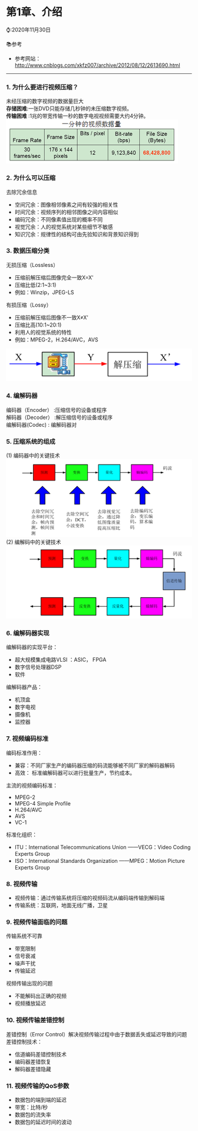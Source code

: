 # 第1章、介绍   

⌚️:2020年11月30日

📚参考

- 参考网站：http://www.cnblogs.com/xkfz007/archive/2012/08/12/2613690.html   

---



### 1. 为什么要进行视频压缩？   
未经压缩的数字视频的数据量巨大   
**存储困难**:一张DVD只能存储几秒钟的未压缩数字视频。   
**传输困难** :1兆的带宽传输一秒的数字电视视频需要大约4分钟。
![](../imgs/02.png)   

### 2. 为什么可以压缩 
去除冗余信息   
* 空间冗余：图像相邻像素之间有较强的相关性   
* 时间冗余：视频序列的相邻图像之间内容相似   
* 编码冗余：不同像素值出现的概率不同   
* 视觉冗余：人的视觉系统对某些细节不敏感   
* 知识冗余：规律性的结构可由先验知识和背景知识得到  

### 3. 数据压缩分类   
无损压缩（Lossless）   
* 压缩前解压缩后图像完全一致X=X'   
* 压缩比低(2:1~3:1)   
* 例如：Winzip，JPEG-LS  
  

有损压缩（Lossy）   
* 压缩前解压缩后图像不一致X≠X'   
* 压缩比高(10:1~20:1)   
* 利用人的视觉系统的特性   
* 例如：MPEG-2，H.264/AVC，AVS   

![](../imgs/03.png)   
### 4. 编解码器 
编码器（Encoder） :压缩信号的设备或程序   
解码器（Decoder） :解压缩信号的设备或程序   
编解码器(Codec) : 编解码器对   
### 5. 压缩系统的组成   
(1) 编码器中的关键技术  
![](../imgs/04.png)  
(2) 编解码中的关键技术   
![](../imgs/05.png)  

### 6. 编解码器实现    
编解码器的实现平台：     
* 超大规模集成电路VLSI ：ASIC， FPGA    
* 数字信号处理器DSP   
* 软件     
  

编解码器产品：   
* 机顶盒     
* 数字电视     
* 摄像机     
* 监控器     
  
### 7. 视频编码标准     
编码标准作用：     
* 兼容：不同厂家生产的编码器压缩的码流能够被不同厂家的解码器解码   
* 高效： 标准编解码器可以进行批量生产，节约成本。   
  

主流的视频编码标准：     
* MPEG-2    
* MPEG-4 Simple Profile    
* H.264/AVC    
* AVS    
* VC-1    
  

标准化组织：    
* ITU：International Telecommunications Union ——VECG：Video Coding Experts Group    
* ISO：International Standards Organization ——MPEG：Motion Picture Experts Group    
  
### 8. 视频传输    
* 视频传输：通过传输系统将压缩的视频码流从编码端传输到解码端   
* 传输系统：互联网，地面无线广播，卫星   
  
### 9. 视频传输面临的问题   
传输系统不可靠   
* 带宽限制   
* 信号衰减   
* 噪声干扰   
* 传输延迟   
  

视频传输出现的问题   
* 不能解码出正确的视频   
* 视频播放延迟   
  
### 10. 视频传输差错控制   
差错控制（Error Control）解决视频传输过程中由于数据丢失或延迟导致的问题     
差错控制技术：  
* 信道编码差错控制技术   
* 编码器差错恢复   
* 解码器差错隐藏   
  
### 11. 视频传输的QoS参数    
* 数据包的端到端的延迟   
* 带宽：比特/秒   
* 数据包的流失率   
* 数据包的延迟时间的波动   